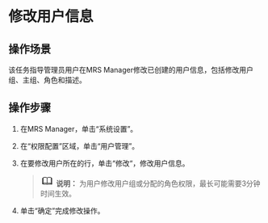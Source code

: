 # 修改用户信息<a name="mrs_01_0423"></a>

## 操作场景<a name="zh-cn_topic_0139052702_zh-cn_topic_0050661070_zh-cn_topic_0043021167_section23299131151821"></a>

该任务指导管理员用户在MRS Manager修改已创建的用户信息，包括修改用户组、主组、角色和描述。

## 操作步骤<a name="zh-cn_topic_0139052702_zh-cn_topic_0050661070_zh-cn_topic_0043021167_section34061294151842"></a>

1.  在MRS Manager，单击“系统设置”。
2.  在“权限配置”区域，单击“用户管理”。
3.  在要修改用户所在的行，单击“修改“，修改用户信息。

    >![](public_sys-resources/icon-note.gif) **说明：** 
    >为用户修改用户组或分配的角色权限，最长可能需要3分钟时间生效。

4.  单击“确定”完成修改操作。

